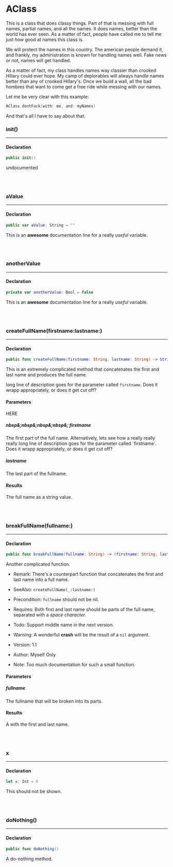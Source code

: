 AClass
====

This is a class that does classy things.
Part of that is messing with full names, partial names, and all the names.
It does names, better than the world has ever seen.  As a matter of fact,
people have called me to tell me just *how* good at names this class is.

We will protect the names in this country.  The american people demand it,
and frankly, my administration is known for handling names well.  Fake
news or not, names will get handled.

As a matter of fact, my class handles names way classier than crooked Hillary
could ever hope.  My camp of deplorables will always handle names better than
any of crooked Hillary's.  Once we build a wall, all the bad hombres that 
want to come get a free ride while messing with our names.

Let me be very clear with this example:

```swift
AClass.dontFuck(with: me, and: myNames)
```

And that's all I have to say about that.


### init()

---

#### Declaration

```swift
public init()
```

undocumented

<br />
<br />

### aValue

---

#### Declaration

```swift
public var aValue: String = ""
```

This is an **awesome** documentation line for a really *useful* variable.

<br />
<br />

### anotherValue

---

#### Declaration

```swift
private var anotherValue: Bool = false
```

This is an **awesome** documentation line for a really *useful* variable.

<br />
<br />

### createFullName(firstname:lastname:)

---

#### Declaration

```swift
public func createFullName(firstname: String, lastname: String) -> String
```

This is an extremely complicated method that concatenates the first and last name and produces the full name.

long line of description goes for the parameter called `firstname`.  Does it wrapp appropriately, or does 
it get cut off?



#### Parameters

HERE

##### nbsp&;nbsp&;nbsp&;nbsp&; _firstname_<br />
<p class="tab">The first part of the full name.  Alternatively, lets see how a really really really long line of description goes for the parameter called `firstname`.  Does it wrapp appropriately, or does it get cut off?</p>

##### _lastname_<br />
<p class="tab">The last part of the fullname.</p>

#### Results
The full name as a string value.

<br />
<br />

### breakFullName(fullname:)

---

#### Declaration

```swift
public func breakFullName(fullname: String) -> (firstname: String, lastname: String)
```

Another complicated function.


- Remark:
There's a counterpart function that concatenates the first and last name into a full name.

- SeeAlso:  `createFullName(_:lastname:)`

- Precondition: `fullname` should not be nil.
- Requires: Both first and last name should be parts of the full name, separated with a *space character*.

- Todo: Support middle name in the next version.

- Warning: A wonderful **crash** will be the result of a `nil` argument.

- Version: 1.1

- Author: Myself Only

- Note: Too much documentation for such a small function.


#### Parameters

##### _fullname_<br />
<p class="tab">The fullname that will be broken into its parts.

#### Results
A  with the first and last name.

<br />
<br />

### x

---

#### Declaration

```swift
let x: Int = 0
```

This should not be shown.

<br />
<br />

### doNothing()

---

#### Declaration

```swift
public func doNothing()
```

A do-nothing method.

<br />
<br />

